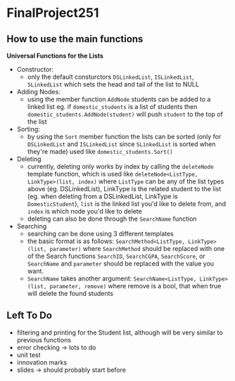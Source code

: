 # FinalProject251

## How to use the main functions

**Universal Functions for the Lists**

- Constructor:
  - only the default consturctors `DSLinkedList`, `ISLinkedList`, `SLinkedList` which sets the head and tail of the list to NULL
- Adding Nodes: 
  - using the member function `AddNode` students can be added to a linked list eg. if `domestic_students` is a 
  list of students then `domestic_students.AddNode(student)` will push `student` to the top of the list
- Sorting:
  - by using the `Sort` member function the lists can be sorted (only for `DSLinkedList` and `ISLinkedList` since `SLinkedList` is sorted when they're made)  used like `domestic_students.Sort()`
- Deleting
  - currently, deleting only works by index by calling the `deleteNode` template function, which is used like
    `deleteNode<ListType, LinkType>(list, index)` where `ListType` can be any of the list types above (eg.            DSLinkedList), LinkType is the related student to the list (eg. when deleting from a DSLinkedList, LinkType is    `DomesticStudent`), `list` is the linked list you'd like to delete from, and `index` is which node you'd like      to delete
  - deleting can also be done through the `SearchName` function
- Searching
  - searching can be done using 3 different templates
  - the basic format is as follows: `SearchMethod<ListType, LinkType>(list, parameter)` where `SearchMethod` should be replaced with one of the Search functions `SearchID`, `SearchCGPA`, `SearchScore`, or `SearchName` and `parameter` should be replaced with the value you want. 
  - `SearchName` takes another argument: `SearchName<ListType, LinkType>(list, parameter, remove)` where remove is a bool, that when true will delete the found students

## Left To Do

- filtering and printing for the Student list, although will be very similar to previous functions
- error checking  -> lots to do
- unit test
- innovation marks
- slides  -> should probably start before
  


